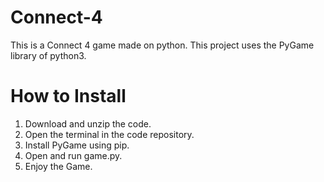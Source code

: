 # Connect-4

This is a Connect 4 game made on python.
This project uses the PyGame library of python3.

# How to Install
1. Download and unzip the code.
2. Open the terminal in the code repository.
3. Install PyGame using pip.
4. Open and run game.py.
5. Enjoy the Game.
